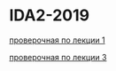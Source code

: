 # IDA2-2019
[проверочная по лекции 1](https://goo.gl/forms/kh8UwwOEGrOZIigF2)

[проверочная по лекции 3](https://goo.gl/forms/TusCFYeZAAXNyyzr1)
